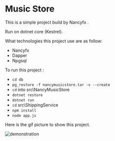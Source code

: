 # Music Store

This is a simple project build by Nancyfx .

Run on dotnet core (Kestrel).

What technologies this project use are as follow:

- Nancyfx
- Dapper
- Npgsql

To run this project :
- `cd db`
- `pg_restore -f nancymusicstore.tar -v --create`
- `cd` into src\NancyMusicStore
- `dotnet restore`
- `dotnet run `
- `cd` src\ShippingService
- `npm install`
- `node app.js`


Here is the gif picture to show this project.

![demonstration](https://raw.githubusercontent.com/hwqdt/NancyMusicStore/master/demonstration.gif)
